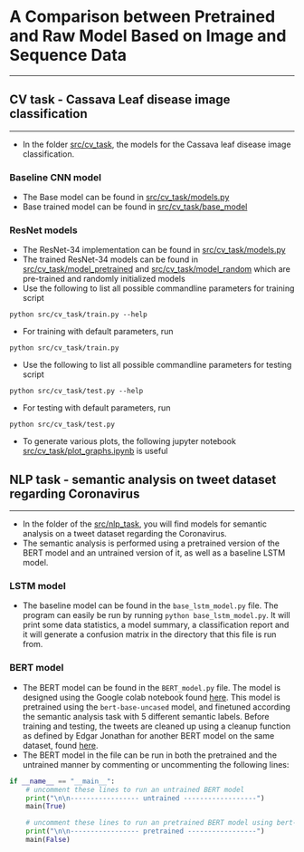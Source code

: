 # A Comparison between Pretrained and Raw Model Based on Image and Sequence Data
***

## CV task - Cassava Leaf disease image classification
***
* In the folder [src/cv_task](src/cv_task), the models for the Cassava leaf disease image classification.
### Baseline CNN model
* The Base model can be found in [src/cv_task/models.py](src/cv_task/models.py)
* Base trained model can be found in [src/cv_task/base_model](src/cv_task/base_model)

### ResNet models
* The ResNet-34 implementation can be found in [src/cv_task/models.py](src/cv_task/models.py)
* The trained ResNet-34 models can be found in [src/cv_task/model_pretrained](src/cv_task/model_pretrained) and [src/cv_task/model_random](src/cv_task/model_random) which are pre-trained and randomly initialized models
* Use the following to list all possible commandline parameters for training script
```
python src/cv_task/train.py --help
```
* For training with default parameters, run
```
python src/cv_task/train.py
```
* Use the following to list all possible commandline parameters for testing script
```
python src/cv_task/test.py --help
```
* For testing with default parameters, run
```
python src/cv_task/test.py
```
* To generate various plots, the following jupyter notebook [src/cv_task/plot_graphs.ipynb](src/cv_task/plot_graphs.ipynb) is useful

## NLP task - semantic analysis on tweet dataset regarding Coronavirus
***
* In the folder of the [src/nlp_task](src/nlp_task), you will find models for semantic analysis on a tweet dataset regarding the Coronavirus.
* The semantic analysis is performed using a pretrained version of the BERT model and an untrained version of it, as well
as a baseline LSTM model.

### LSTM model
* The baseline model can be found in the ```base_lstm_model.py``` file. The program can easily be run by running ```python base_lstm_model.py```. It will print some data statistics, a model summary, a classification report and it will generate a confusion matrix in the directory that this file is run from.

### BERT model
* The BERT model can be found in the ```BERT_model.py``` file. The model is designed using the Google colab notebook
found [here](https://colab.research.google.com/drive/1ywsvwO6thOVOrfagjjfuxEf6xVRxbUNO). This model is pretrained using
the ```bert-base-uncased``` model, and finetuned according the semantic analysis task with 5 different semantic labels.
Before training and testing, the tweets are cleaned up using a cleanup function as defined by Edgar Jonathan for another
BERT model on the same dataset, found [here](https://www.kaggle.com/code/edgardjonathan/bert-deep-learning).
* The BERT model in the file can be run in both the pretrained and the untrained manner by commenting or uncommenting the
following lines:
```python
if __name__ == "__main__":
    # uncomment these lines to run an untrained BERT model
    print("\n\n----------------- untrained ------------------")
    main(True)

    # uncomment these lines to run an pretrained BERT model using bert-base-uncased
    print("\n\n----------------- pretrained -----------------")
    main(False)
```
